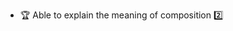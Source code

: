 * <span id="outcome-associations-composition-one">:trophy: Able to explain the meaning of composition :two:</span>
